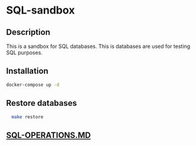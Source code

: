 # SQL-sandbox

## Description

This is a sandbox for SQL databases. This is databases are used for testing SQL purposes. 

## Installation
```bash
docker-compose up -d
```

## Restore databases
```bash
  make restore
```

## [SQL-OPERATIONS.MD](SQL-OPERATIONS.MD)